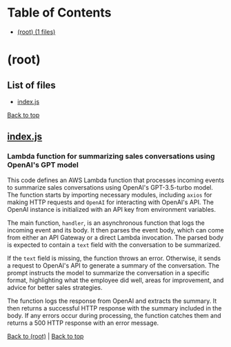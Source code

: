 # Table of Contents

- [(root) (1 files)](#root)
# (root)

## List of files

- [index.js](#indexjs)

[Back to top](#table-of-contents)

## [index.js](index.js)

### Lambda function for summarizing sales conversations using OpenAI's GPT model

This code defines an AWS Lambda function that processes incoming events to summarize sales conversations using OpenAI's GPT-3.5-turbo model. The function starts by importing necessary modules, including `axios` for making HTTP requests and `OpenAI` for interacting with OpenAI's API. The OpenAI instance is initialized with an API key from environment variables.

The main function, `handler`, is an asynchronous function that logs the incoming event and its body. It then parses the event body, which can come from either an API Gateway or a direct Lambda invocation. The parsed body is expected to contain a `text` field with the conversation to be summarized.

If the `text` field is missing, the function throws an error. Otherwise, it sends a request to OpenAI's API to generate a summary of the conversation. The prompt instructs the model to summarize the conversation in a specific format, highlighting what the employee did well, areas for improvement, and advice for better sales strategies.

The function logs the response from OpenAI and extracts the summary. It then returns a successful HTTP response with the summary included in the body. If any errors occur during processing, the function catches them and returns a 500 HTTP response with an error message.

[Back to (root)](#root) | [Back to top](#table-of-contents)

